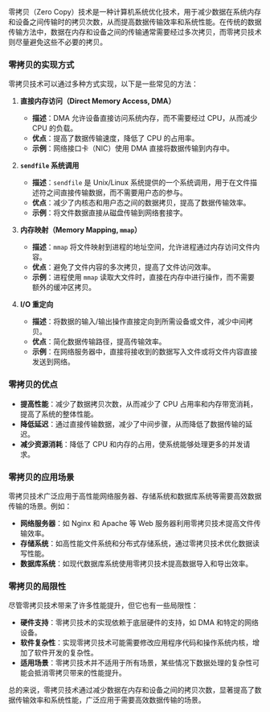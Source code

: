 零拷贝（Zero Copy）技术是一种计算机系统优化技术，用于减少数据在系统内存和设备之间传输时的拷贝次数，从而提高数据传输效率和系统性能。在传统的数据传输方法中，数据在内存和设备之间的传输通常需要经过多次拷贝，而零拷贝技术则尽量避免这些不必要的拷贝。

### 零拷贝的实现方式

零拷贝技术可以通过多种方式实现，以下是一些常见的方法：

1. **直接内存访问（Direct Memory Access, DMA）**
   - **描述**：DMA 允许设备直接访问系统内存，而不需要经过 CPU，从而减少 CPU 的负载。
   - **优点**：提高了数据传输速度，降低了 CPU 的占用率。
   - **示例**：网络接口卡（NIC）使用 DMA 直接将数据传输到内存中。

2. **`sendfile` 系统调用**
   - **描述**：`sendfile` 是 Unix/Linux 系统提供的一个系统调用，用于在文件描述符之间直接传输数据，而不需要用户态的参与。
   - **优点**：减少了内核态和用户态之间的数据拷贝，提高了数据传输效率。
   - **示例**：将文件数据直接从磁盘传输到网络套接字。

3. **内存映射（Memory Mapping, `mmap`）**
   - **描述**：`mmap` 将文件映射到进程的地址空间，允许进程通过内存访问文件内容。
   - **优点**：避免了文件内容的多次拷贝，提高了文件访问效率。
   - **示例**：进程使用 `mmap` 读取大文件时，直接在内存中进行操作，而不需要额外的缓冲区拷贝。

4. **I/O 重定向**
   - **描述**：将数据的输入/输出操作直接定向到所需设备或文件，减少中间拷贝。
   - **优点**：简化数据传输路径，提高传输效率。
   - **示例**：在网络服务器中，直接将接收到的数据写入文件或将文件内容直接发送到网络。

### 零拷贝的优点

- **提高性能**：减少了数据拷贝次数，从而减少了 CPU 占用率和内存带宽消耗，提高了系统的整体性能。
- **降低延迟**：通过直接传输数据，减少了中间步骤，从而降低了数据传输的延迟。
- **减少资源消耗**：降低了 CPU 和内存的占用，使系统能够处理更多的并发请求。

### 零拷贝的应用场景

零拷贝技术广泛应用于高性能网络服务器、存储系统和数据库系统等需要高效数据传输的场景。例如：

- **网络服务器**：如 Nginx 和 Apache 等 Web 服务器利用零拷贝技术提高文件传输效率。
- **存储系统**：如高性能文件系统和分布式存储系统，通过零拷贝技术优化数据读写性能。
- **数据库系统**：如现代数据库系统使用零拷贝技术提高数据导入和导出效率。

### 零拷贝的局限性

尽管零拷贝技术带来了许多性能提升，但它也有一些局限性：

- **硬件支持**：零拷贝技术的实现依赖于底层硬件的支持，如 DMA 和特定的网络设备。
- **软件复杂性**：实现零拷贝技术可能需要修改应用程序代码和操作系统内核，增加了软件开发的复杂性。
- **适用场景**：零拷贝技术并不适用于所有场景，某些情况下数据处理的复杂性可能会抵消零拷贝带来的性能提升。

总的来说，零拷贝技术通过减少数据在内存和设备之间的拷贝次数，显著提高了数据传输效率和系统性能，广泛应用于需要高效数据传输的场景。